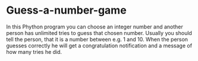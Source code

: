 # Guess-a-number-game
In this Phython program you can choose an integer number and another person has unlimited tries to guess that chosen number. Usually you should tell the person, that it is a number between e.g. 1 and 10. When the person guesses correctly he will get a congratulation notification and a message of how many tries he did. 

